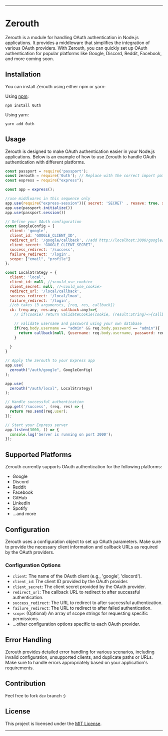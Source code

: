 
---

# Zerouth

Zerouth is a module for handling OAuth authentication in Node.js applications. It provides a middleware that simplifies the integration of various OAuth providers. With Zerouth, you can quickly set up OAuth authentication for popular platforms like Google, Discord, Reddit, Facebook, and more coming soon.

## Installation

You can install Zerouth using either npm or yarn:

Using [npm](https://www.npmjs.com/package/0uth):

```
npm install 0uth
```

Using yarn:

```
yarn add 0uth
```

## Usage

Zerouth is designed to make OAuth authentication easier in your Node.js applications. Below is an example of how to use Zerouth to handle OAuth authentication with different platforms.

```javascript
const passport = require('passport');
const zerouth = require('0uth'); // Replace with the correct import path
const express = require("express");

const app = express();

//use middlwares in this sequence only
app.use(require("express-session")({ secret: 'SECRET' , resave: true, saveUninitialized: true}))
app.use(passport.initialize())
app.use(passport.session())

// Define your OAuth configuration
const GoogleConfig = {
  client: 'google',
  client_id: 'GOOGLE_CLIENT_ID',
  redirect_url: '/google/callback', //add http://localhost:3000/google/callback in google cloud console
  client_secret: 'GOOGLE_CLIENT_SECRET',
  success_redirect: '/success',
  failure_redirect: '/login',
  scope: ["email", "profile"]
};

const LocalStrategy = {
  client: 'local',
  client_id: null, //<could_use_cookie>
  client_secret: null, //<could_use_cookie>
  redirect_url: '/local/callback',
  success_redirect: '/local/lmao',
  failure_redirect: '/login',
  //cb takes (3 argumensts, [req, res, callback])
  cb: (req:any, res:any, callback:any)=>{
    // if(cookie) return ValidateCookie(cookie, (result:String)=>{callback(null, {username: result.username)})

    // validate username and password using your own database
    if(req.body.username == "admin" && req.body.password == "admin"){
      return callback(null, {username: req.body.username, password: req.body.password})
    }
    
  }
}

// Apply the zerouth to your Express app
app.use(
  zerouth("/auth/google", GoogleConfig)
);

app.use(
  zerouth("/auth/local", LocalStrategy)
);

// Handle successful authentication
app.get('/success', (req, res) => {
  return res.send(req.user);
});

// Start your Express server
app.listen(3000, () => {
  console.log('Server is running on port 3000');
});
```

## Supported Platforms

Zerouth currently supports OAuth authentication for the following platforms:

- Google
- Discord
- Reddit
- Facebook
- GitHub
- LinkedIn
- Spotify
- ...and more

## Configuration

Zerouth uses a configuration object to set up OAuth parameters. Make sure to provide the necessary client information and callback URLs as required by the OAuth providers.

### Configuration Options

- `client`: The name of the OAuth client (e.g., 'google', 'discord').
- `client_id`: The client ID provided by the OAuth provider.
- `client_secret`: The client secret provided by the OAuth provider.
- `redirect_url`: The callback URL to redirect to after successful authentication.
- `success_redirect`: The URL to redirect to after successful authentication.
- `failure_redirect`: The URL to redirect to after failed authentication.
- `scope`: (Optional) An array of scope strings for requesting specific permissions.
- ...other configuration options specific to each OAuth provider.

## Error Handling

Zerouth provides detailed error handling for various scenarios, including invalid configuration, unsupported clients, and duplicate paths or URLs. Make sure to handle errors appropriately based on your application's requirements.

## Contribution

Feel free to fork ``dev`` branch :)

## License

This project is licensed under the [MIT License](LICENSE).

---
